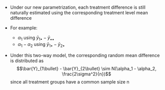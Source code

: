 - Under our new parametrization, each treatment difference is still naturally estimated using the corresponding treatment level mean difference
- For example:
	- $\alpha_1$ using $\bar{y}_{1\bullet} - \bar{y}_{\bullet \bullet}$
	- $\alpha_1 - \alpha_2$ using $\bar{y}_{1\bullet} - \bar{y}_{2 \bullet}$

- Under this two-way model, the corresponding random mean difference is distributed as $$\bar{Y}_{1\bullet} - \bar{Y}_{2\bullet} \sim N(\alpha_1 - \alpha_2, \frac{2\sigma^2}{n})$$
since all treatment groups have a common sample size n